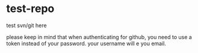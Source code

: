 # test-repo
test svn/git here

please keep in mind that when authenticating for github, you need to use a token instead of your password. 
your username will e you email. 

